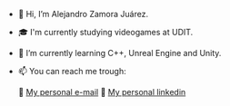 - 👋 Hi, I’m Alejandro Zamora Juárez.
- :mortar_board:  I'm currently studying videogames at UDIT.
- 🌱 I’m currently learning C++, Unreal Engine and Unity.
- 📫 You can reach me trough:

  :e-mail: [My personal e-mail](alezamoraju@gmail.com)
  :briefcase:
 [My personal linkedin](https://www.linkedin.com/in/alejandro-z-9a93a72b0/)

<!---
AleZamoraJu/AleZamoraJu is a ✨ special ✨ repository because its `README.md` (this file) appears on your GitHub profile.
You can click the Preview link to take a look at your changes.
--->
